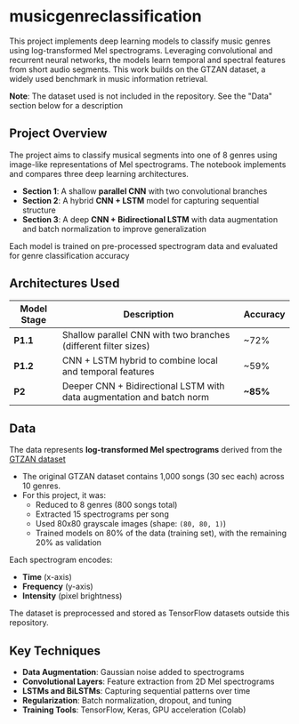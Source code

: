 # musicgenreclassification
This project implements deep learning models to classify music genres using log-transformed Mel spectrograms. Leveraging convolutional and recurrent neural networks, the models learn temporal and spectral features from short audio segments. This work builds on the GTZAN dataset, a widely used benchmark in music information retrieval.

**Note**: The dataset used is not included in the repository. See the "Data" section below for a description

## Project Overview

The project aims to classify musical segments into one of 8 genres using image-like representations of Mel spectrograms. The notebook implements and compares three deep learning architectures.

- **Section 1**: A shallow **parallel CNN** with two convolutional branches
- **Section 2**: A hybrid **CNN + LSTM** model for capturing sequential structure
- **Section 3**: A deep **CNN + Bidirectional LSTM** with data augmentation and batch normalization to improve generalization

Each model is trained on pre-processed spectrogram data and evaluated for genre classification accuracy

## Architectures Used

| Model Stage | Description | Accuracy |
|-------------|-------------|----------|
| **P1.1** | Shallow parallel CNN with two branches (different filter sizes) | ~72% |
| **P1.2** | CNN + LSTM hybrid to combine local and temporal features | ~59% |
| **P2** | Deeper CNN + Bidirectional LSTM with data augmentation and batch norm | **~85%** |

## Data

The data represents **log-transformed Mel spectrograms** derived from the [GTZAN dataset](https://www.kaggle.com/datasets/andradaolteanu/gtzan-dataset-music-genre-classification)

- The original GTZAN dataset contains 1,000 songs (30 sec each) across 10 genres.
- For this project, it was:
  - Reduced to 8 genres (800 songs total)
  - Extracted 15 spectrograms per song
  - Used 80x80 grayscale images (shape: `(80, 80, 1)`)
  - Trained models on 80% of the data (training set), with the remaining 20% as validation

Each spectrogram encodes:
- **Time** (x-axis)
- **Frequency** (y-axis)
- **Intensity** (pixel brightness)

The dataset is preprocessed and stored as TensorFlow datasets outside this repository.

## Key Techniques

- **Data Augmentation**: Gaussian noise added to spectrograms
- **Convolutional Layers**: Feature extraction from 2D Mel spectrograms
- **LSTMs and BiLSTMs**: Capturing sequential patterns over time
- **Regularization**: Batch normalization, dropout, and tuning
- **Training Tools**: TensorFlow, Keras, GPU acceleration (Colab)
